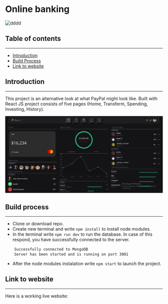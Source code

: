# Online banking

![dddd](https://upload.wikimedia.org/wikipedia/commons/thumb/8/8c/PayPal_Logo_Grey.svg/1024px-PayPal_Logo_Grey.svg.png)

## Table of contents 
---

- [Introduction](#introduction)
- [Build Process](#build-process)
- [Link to website](#link-to-website)

## Introduction
---
This project is an alternative look at what PayPal might look like. Built with React JS project consists of five pages (Home, Transferm, Spending, Investing, History).

![Picture](src/img/home-desktop-screen.png) 

## Build process
---
- Clone or download repo.
- Create new terminal and write ```npm install``` to install node modules.
- In the terminal write `npm run dev` to run the database. In case of this respond, you have successfully connected to the server.
```
    Successfully connected to MongoDB
    Server has been started and is running on port 3001
``` 
- After the node modules instalation write ```npm start``` to launch the project.

## Link to website
---
Here is a working live website: 